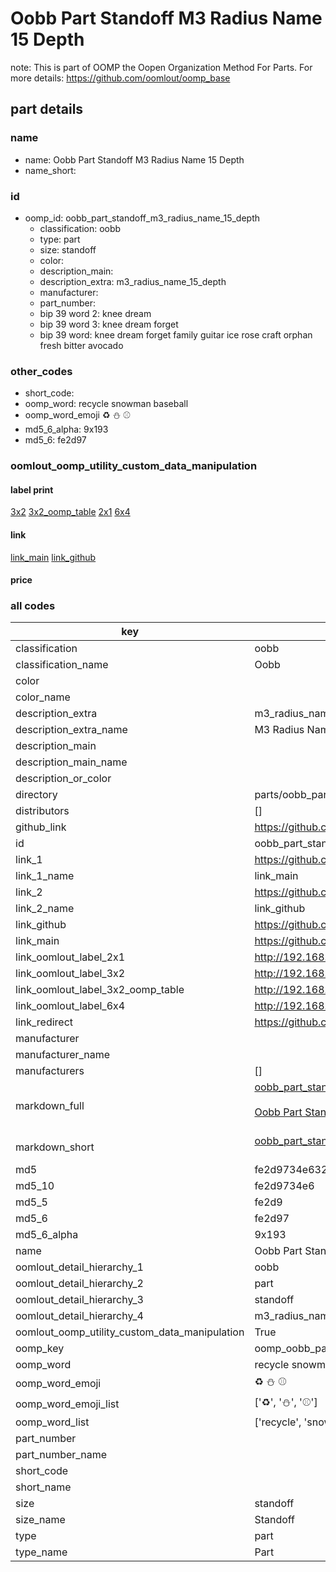 # Oobb Part Standoff M3 Radius Name 15 Depth  

note: This is part of OOMP the Oopen Organization Method For Parts. For more details: https://github.com/oomlout/oomp_base

##  part details
  







### name
* name: Oobb Part Standoff M3 Radius Name 15 Depth
* name_short: 
### id
* oomp_id: oobb_part_standoff_m3_radius_name_15_depth
  * classification: oobb
  * type: part
  * size: standoff
  * color: 
  * description_main: 
  * description_extra: m3_radius_name_15_depth
  * manufacturer: 
  * part_number: 
  * bip 39 word 2: knee dream
  * bip 39 word 3: knee dream forget
  * bip 39 word: knee dream forget family guitar ice rose craft orphan fresh bitter avocado

### other_codes
* short_code: 
* oomp_word: recycle snowman baseball
* oomp_word_emoji :recycle: :snowman: :baseball:
* md5_6_alpha: 9x193
* md5_6: fe2d97






### oomlout_oomp_utility_custom_data_manipulation
#### label print
[3x2](http://192.168.1.245:1112/?label=oomp%209x193)
[3x2_oomp_table](http://192.168.1.108:1112/?label=oomp%209x193)
[2x1](http://192.168.1.242:1112/?label=oomp%209x193)
[6x4](http://192.168.1.55:1112/?label=oomp%209x193)    

#### link

[link_main](https://github.com/oomlout/oomlout_oomp_version_1_messy/tree/main/parts/oobb_part_standoff_m3_radius_name_15_depth) [link_github](https://github.com/oomlout/oomlout_oomp_version_1_messy/tree/main/parts/oobb_part_standoff_m3_radius_name_15_depth)                             

#### price







### all codes 
| key | value |  
| --- | --- |  
| classification | oobb |  
| classification_name | Oobb |  
| color |  |  
| color_name |  |  
| description_extra | m3_radius_name_15_depth |  
| description_extra_name | M3 Radius Name 15 Depth |  
| description_main |  |  
| description_main_name |  |  
| description_or_color |   |  
| directory | parts/oobb_part_standoff_m3_radius_name_15_depth |  
| distributors | [] |  
| github_link | https://github.com/oomlout/oomlout_oomp_part_src/tree/main/parts/oobb_part_standoff_m3_radius_name_15_depth |  
| id | oobb_part_standoff_m3_radius_name_15_depth |  
| link_1 | https://github.com/oomlout/oomlout_oomp_version_1_messy/tree/main/parts/oobb_part_standoff_m3_radius_name_15_depth |  
| link_1_name | link_main |  
| link_2 | https://github.com/oomlout/oomlout_oomp_version_1_messy/tree/main/parts/oobb_part_standoff_m3_radius_name_15_depth |  
| link_2_name | link_github |  
| link_github | https://github.com/oomlout/oomlout_oomp_version_1_messy/tree/main/parts/oobb_part_standoff_m3_radius_name_15_depth |  
| link_main | https://github.com/oomlout/oomlout_oomp_version_1_messy/tree/main/parts/oobb_part_standoff_m3_radius_name_15_depth |  
| link_oomlout_label_2x1 | http://192.168.1.242:1112/?label=oomp%209x193 |  
| link_oomlout_label_3x2 | http://192.168.1.245:1112/?label=oomp%209x193 |  
| link_oomlout_label_3x2_oomp_table | http://192.168.1.108:1112/?label=oomp%209x193 |  
| link_oomlout_label_6x4 | http://192.168.1.55:1112/?label=oomp%209x193 |  
| link_redirect | https://github.com/oomlout/oomlout_oomp_version_1_messy/tree/main/parts/oobb_part_standoff_m3_radius_name_15_depth |  
| manufacturer |  |  
| manufacturer_name |  |  
| manufacturers | [] |  
| markdown_full | [oobb_part_standoff_m3_radius_name_15_depth](none)<br>[](none)<br>[Oobb Part Standoff M3 Radius Name 15 Depth](none)<br><br> |  
| markdown_short | [oobb_part_standoff_m3_radius_name_15_depth](none)<br><br> |  
| md5 | fe2d9734e6321781c0b3e528b690a3dc |  
| md5_10 | fe2d9734e6 |  
| md5_5 | fe2d9 |  
| md5_6 | fe2d97 |  
| md5_6_alpha | 9x193 |  
| name | Oobb Part Standoff M3 Radius Name 15 Depth |  
| oomlout_detail_hierarchy_1 | oobb |  
| oomlout_detail_hierarchy_2 | part |  
| oomlout_detail_hierarchy_3 | standoff |  
| oomlout_detail_hierarchy_4 | m3_radius_name_15_depth |  
| oomlout_oomp_utility_custom_data_manipulation | True |  
| oomp_key | oomp_oobb_part_standoff_m3_radius_name_15_depth |  
| oomp_word | recycle snowman baseball |  
| oomp_word_emoji | :recycle: :snowman: :baseball: |  
| oomp_word_emoji_list | [':recycle:', ':snowman:', ':baseball:'] |  
| oomp_word_list | ['recycle', 'snowman', 'baseball'] |  
| part_number |  |  
| part_number_name |  |  
| short_code |  |  
| short_name |  |  
| size | standoff |  
| size_name | Standoff |  
| type | part |  
| type_name | Part |  
